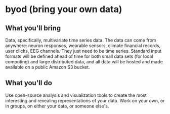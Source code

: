 # byod (bring your own data)

## What you'll bring
Data, specifically, multivariate time series data. The data can come from anywhere: neuron responses, wearable sensors, climate financial records, user clicks, EEG channels. They just need to be time series. Standard input formats will be defined ahead of time for both small data sets (for local computing) and large distributed data, and all data will be hosted and made available on a public Amazon S3 bucket.

## What you'll do
Use open-source analysis and visualization tools to create the most interesting and revealing representations of your data. Work on your own, or in groups, on either your data, or someone else's.
